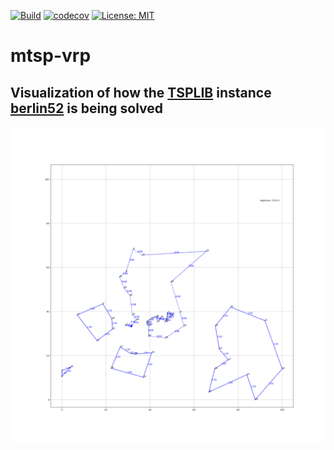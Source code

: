 [![Build](https://github.com/sebrockm/mtsp-vrp/actions/workflows/cmake.yml/badge.svg)](https://github.com/sebrockm/mtsp-vrp/actions/workflows/cmake.yml) [![codecov](https://codecov.io/gh/sebrockm/mtsp-vrp/branch/main/graph/badge.svg?token=NWD2ILFWWC)](https://codecov.io/gh/sebrockm/mtsp-vrp) [![License: MIT](https://img.shields.io/badge/License-MIT-yellow.svg)](https://opensource.org/licenses/MIT)

# mtsp-vrp

## Visualization of how the [TSPLIB](http://comopt.ifi.uni-heidelberg.de/software/TSPLIB95/) instance [berlin52](python/tsplib/tsp/berlin52.tsp) is being solved
![progress](berlin52.tsp.gif)
